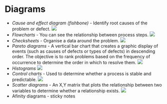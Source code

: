 # Diagrams

- *Cause and effect diagram (fishbone)* - Identify root causes of the problem or defect. 
![](diagrams/Screenshot%202018-12-27%20at%2020.45.01.png)
- *Flowcharts* - You can see the relationship between process steps.
![](diagrams/Screenshot%202018-12-27%20at%2020.46.33.png)
- *Checksheets* - Organise a data around the problem. 
![](diagrams/Screenshot%202018-12-27%20at%2020.48.05.png)
- *Pareto diagrams* - A vertical bar chart that creates a graphic display of events (such as causes of defects or types of defects) in descending order. The objective is to rank problems based on the frequency of occurrence to determine the order in which to resolve them.
![](diagrams/Screenshot%202018-12-27%20at%2020.52.17.png)
- *Histograms*
![](diagrams/Screenshot%202018-12-27%20at%2020.54.02.png)
- *Control charts* - Used to determine whether a process is stable and predictable.
![](diagrams/Screenshot%202018-12-27%20at%2020.55.46.png)
- *Scatter diagrams* - An X,Y matrix that plots the relationship between two variables to determine whether a relationship exists.
![](diagrams/Screenshot%202018-12-27%20at%2021.01.15.png)
- Afinity diagrams - sticky notes

